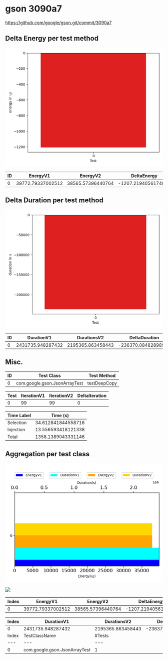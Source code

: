 # gson 3090a7


https://github.com/google/gson.git/commit/3090a7



## Delta Energy per test method

![](./gson_delta_energy_0_v.png)


| ID | EnergyV1 | EnergyV2 | DeltaEnergy |
| --- | --- | --- | --- |
| 0 | 39772.79337002512 | 38565.57396440764 | -1207.2194056174849 |

## Delta Duration per test method

![](./gson_delta_duration_0_v.png)


| ID | DurationV1 | DurationsV2 | DeltaDuration |
| --- | --- | --- | --- |
| 0 | 2431735.948287432 | 2195365.863458443 | -236370.08482898911 |

## Misc.

| ID | Test Class | Test Method |
| --- | --- | --- |
| 0 | com.google.gson.JsonArrayTest | testDeepCopy |


| Test | IterationV1 | IterationV2 | DeltaIteration |
| --- | --- | --- | --- |
| 0 | 99 | 99 | 0 |



| Time Label | Time (s) |
| --- | --- |
| Selection | 34.612841844558716 |
| Injection | 13.556593418121338 |
| Total | 1358.1389043331146 |


## Aggregation per test class


![](./gson.png)

![](./gson_delta_1_v.png)

| Index | EnergyV1 | EnergyV2 | DeltaEnergy |
| --- | --- | --- | --- |
| 0 | 39772.79337002512 | 38565.57396440764 | -1207.2194056174849 |

| Index | DurationV1 | DurationsV2 | DeltaDuration |
| --- | --- | --- | --- |
| 0 | 2431735.948287432 | 2195365.863458443 | -236370.08482898911 |
| Index | TestClassName | #Tests |
| --- | --- | --- |
| 0 | com.google.gson.JsonArrayTest | 1 |
